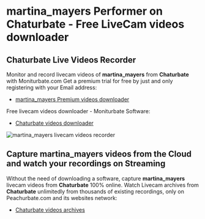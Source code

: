 # martina_mayers Performer on Chaturbate - Free LiveCam videos downloader

## Chaturbate Live Videos Recorder

Monitor and record livecam videos of **martina_mayers** from **Chaturbate** with Moniturbate.com
Get a premium trial for free by just and only registering with your Email address:
* [martina_mayers Premium videos downloader](https://moniturbate.com/request-demo-licence-key.html)

Free livecam videos downloader - Moniturbate Software:
* [Chaturbate videos downloader](https://moniturbate.com/moniturbate-download-software.html)

![martina_mayers livecam videos recorder](https://peachurnet.com/templates/moniturbate-software.png)


## Capture martina_mayers videos from the Cloud and watch your recordings on Streaming

Without the need of downloading a software, capture **martina_mayers** livecam videos from **Chaturbate** 100% online.
Watch Livecam archives from **Chaturbate** unlimitedly from thousands of existing recordings, only on Peachurbate.com and its websites network:
* [Chaturbate videos archives](https://peachurnet.com/)